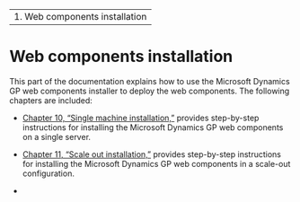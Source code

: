 |                                 |
|---------------------------------|
| 1.  Web components installation |

<span id="_Toc498953309" class="anchor"></span>

# Web components installation

This part of the documentation explains how to use the Microsoft Dynamics GP web components installer to deploy the web components. The following chapters are included:

-   [Chapter 10, “Single machine installation,”](#_Single_machine_installation) provides step-by-step instructions for installing the Microsoft Dynamics GP web components on a single server.  

-   [Chapter 11, “Scale out installation,”](#_Scale_out_installation) provides step-by-step instructions for installing the Microsoft Dynamics GP web components in a scale-out configuration.  

-   
